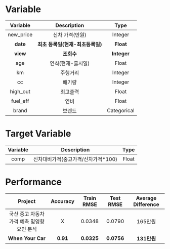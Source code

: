 # Variable
|Variable|Description|Type|
|:---:|:---:|:---:|
|new_price|신차 가격(만원)|Integer|
|**date**|**최초 등록일(현재-최초등록일)**|**Float**|
|**view**|**조회수**|**Integer**|
|age|연식(현재-출시일)|Float|
|km|주행거리|Integer|
|cc|배기량|Integer|
|high_out|최고출력|Float|
|fuel_eff|연비|Float|
|brand|브랜드|Categorical|

# Target Variable
|Variable|Description|Type|
|:---:|:---:|:---:|
|comp|신차대비가격(중고가격/신차가격*100)|Float|

# Performance
|Project|Accuracy|Train RMSE|Test RMSE|Average Difference|
|:---:|:---:|:---:|:---:|:---:|
|국산 중고 자동차 가격 예측 및영향요인 분석|X|0.0348|0.0790|165만원|
|**When Your Car**|**0.91**|**0.0325**|**0.0756**|**131만원**|

